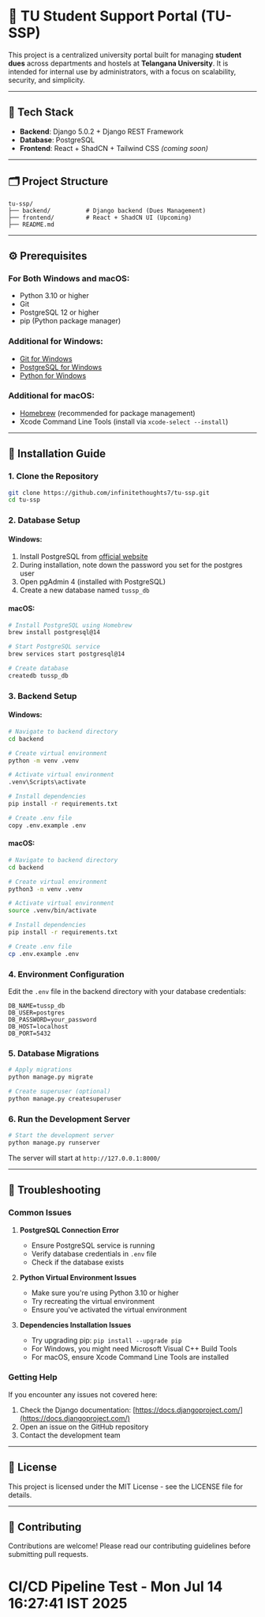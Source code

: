# 🏫 TU Student Support Portal (TU-SSP)

This project is a centralized university portal built for managing **student dues** across departments and hostels at **Telangana University**. It is intended for internal use by administrators, with a focus on scalability, security, and simplicity.

---

## 🧠 Tech Stack

- **Backend**: Django 5.0.2 + Django REST Framework
- **Database**: PostgreSQL
- **Frontend**: React + ShadCN + Tailwind CSS _(coming soon)_

---

## 🗂️ Project Structure

```
tu-ssp/
├── backend/          # Django backend (Dues Management)
├── frontend/         # React + ShadCN UI (Upcoming)
├── README.md
```

---

## ⚙️ Prerequisites

### For Both Windows and macOS:

- Python 3.10 or higher
- Git
- PostgreSQL 12 or higher
- pip (Python package manager)

### Additional for Windows:

- [Git for Windows](https://gitforwindows.org/)
- [PostgreSQL for Windows](https://www.postgresql.org/download/windows/)
- [Python for Windows](https://www.python.org/downloads/windows/)

### Additional for macOS:

- [Homebrew](https://brew.sh/) (recommended for package management)
- Xcode Command Line Tools (install via `xcode-select --install`)

---

## 🚀 Installation Guide

### 1. Clone the Repository

```bash
git clone https://github.com/infinitethoughts7/tu-ssp.git
cd tu-ssp
```

### 2. Database Setup

#### Windows:

1. Install PostgreSQL from [official website](https://www.postgresql.org/download/windows/)
2. During installation, note down the password you set for the postgres user
3. Open pgAdmin 4 (installed with PostgreSQL)
4. Create a new database named `tussp_db`

#### macOS:

```bash
# Install PostgreSQL using Homebrew
brew install postgresql@14

# Start PostgreSQL service
brew services start postgresql@14

# Create database
createdb tussp_db
```

### 3. Backend Setup

#### Windows:

```bash
# Navigate to backend directory
cd backend

# Create virtual environment
python -m venv .venv

# Activate virtual environment
.venv\Scripts\activate

# Install dependencies
pip install -r requirements.txt

# Create .env file
copy .env.example .env
```

#### macOS:

```bash
# Navigate to backend directory
cd backend

# Create virtual environment
python3 -m venv .venv

# Activate virtual environment
source .venv/bin/activate

# Install dependencies
pip install -r requirements.txt

# Create .env file
cp .env.example .env
```

### 4. Environment Configuration

Edit the `.env` file in the backend directory with your database credentials:

```env
DB_NAME=tussp_db
DB_USER=postgres
DB_PASSWORD=your_password
DB_HOST=localhost
DB_PORT=5432
```

### 5. Database Migrations

```bash
# Apply migrations
python manage.py migrate

# Create superuser (optional)
python manage.py createsuperuser
```

### 6. Run the Development Server

```bash
# Start the development server
python manage.py runserver
```

The server will start at `http://127.0.0.1:8000/`

---

## 🔧 Troubleshooting

### Common Issues

1. **PostgreSQL Connection Error**

   - Ensure PostgreSQL service is running
   - Verify database credentials in `.env` file
   - Check if the database exists

2. **Python Virtual Environment Issues**

   - Make sure you're using Python 3.10 or higher
   - Try recreating the virtual environment
   - Ensure you've activated the virtual environment

3. **Dependencies Installation Issues**
   - Try upgrading pip: `pip install --upgrade pip`
   - For Windows, you might need Microsoft Visual C++ Build Tools
   - For macOS, ensure Xcode Command Line Tools are installed

### Getting Help

If you encounter any issues not covered here:

1. Check the Django documentation: [https://docs.djangoproject.com/](https://docs.djangoproject.com/)
2. Open an issue on the GitHub repository
3. Contact the development team

---

## 📝 License

This project is licensed under the MIT License - see the LICENSE file for details.

---

## 🤝 Contributing

Contributions are welcome! Please read our contributing guidelines before submitting pull requests.
# CI/CD Pipeline Test - Mon Jul 14 16:27:41 IST 2025
